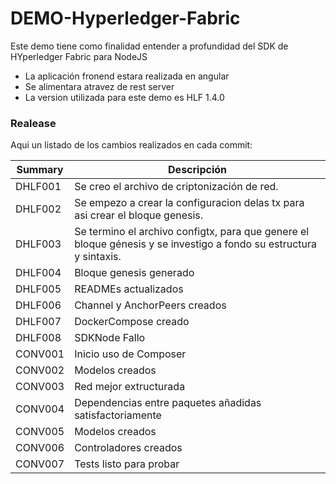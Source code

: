 # DEMO-Hyperledger-Fabric

Este demo tiene como finalidad entender a profundidad del SDK de HYperledger Fabric para NodeJS

  - La aplicación fronend estara realizada en angular
  - Se alimentara atravez de rest server
  - La version utilizada para este demo es HLF 1.4.0

### Realease

Aqui un listado de los cambios realizados en cada commit:

| Summary | Descripción |
| ------- | ----------- |
| DHLF001 | Se creo el archivo de criptonización de red. |
| DHLF002 | Se empezo a crear la configuracion delas tx para asi crear el bloque genesis. |
| DHLF003 | Se termino el archivo configtx, para que genere el bloque génesis y se investigo a fondo su estructura y sintaxis. |
| DHLF004 | Bloque genesis generado |
| DHLF005 | READMEs actualizados |
| DHLF006 | Channel y AnchorPeers creados |
| DHLF007 | DockerCompose creado |
| DHLF008 | SDKNode Fallo |
| CONV001 | Inicio uso de Composer |
| CONV002 | Modelos creados |
| CONV003 | Red mejor extructurada |
| CONV004 | Dependencias entre paquetes añadidas satisfactoriamente |
| CONV005 | Modelos creados |
| CONV006 | Controladores creados |
| CONV007 | Tests listo para probar |